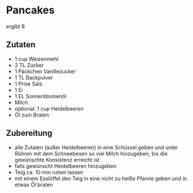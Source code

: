 # Pancakes
ergibt 8

## Zutaten
- 1 cup Weizenmehl
- 2 TL Zucker
- 1 Päckchen Vanillezucker
- 1 TL Backpulver
- 1 Prise Salz
- 1 Ei
- 1 EL Sonnenblumenöl
- Milch
- optional: 1 cup Heidelbeeren
- Öl zum Braten

## Zubereitung
- alle Zutaten (außer Heidelbeeren) in eine Schüssel geben und unter Rühren mit dem Schneebesen so viel Milch hinzugeben, bis die gewünschte Konsistenz erreicht ist
- falls gewünscht Heidelbeeren hinzugeben
- Teig ca. 10 min ruhen lassen
- mit einem Esslöffel den Teig in eine nicht zu heiße Pfanne geben und in etwas Öl braten

